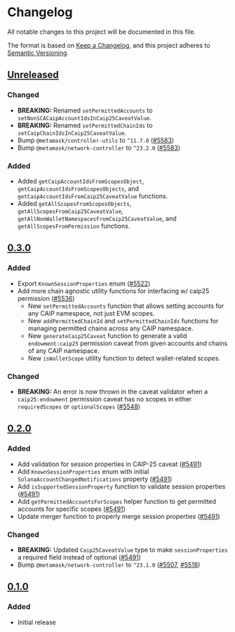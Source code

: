# Changelog

All notable changes to this project will be documented in this file.

The format is based on [Keep a Changelog](https://keepachangelog.com/en/1.0.0/),
and this project adheres to [Semantic Versioning](https://semver.org/spec/v2.0.0.html).

## [Unreleased]

### Changed

- **BREAKING:** Renamed `setPermittedAccounts` to `setNonSCACaipAccountIdsInCaip25CaveatValue`.
- **BREAKING:** Renamed `setPermittedChainIds` to `setCaipChainIdsInCaip25CaveatValue`.
- Bump `@metamask/controller-utils` to `^11.7.0` ([#5583](https://github.com/MetaMask/core/pull/5583))
- Bump `@metamask/network-controller` to `^23.2.0` ([#5583](https://github.com/MetaMask/core/pull/5583))

### Added
- Added `getCaipAccountIdsFromScopesObject`, `getCaipAccountIdsFromScopesObjects`, and `getCaipAccountIdsFromCaip25CaveatValue` functions.
- Added `getAllScopesFromScopesObjects`, `getAllScopesFromCaip25CaveatValue`, `getAllNonWalletNamespacesFromCaip25CaveatValue`, and `getAllScopesFromPermission` 
functions.

## [0.3.0]

### Added

- Export `KnownSessionProperties` enum ([#5522](https://github.com/MetaMask/core/pull/5522))
- Add more chain agnostic utility functions for interfacing w/ caip25 permission ([#5536](https://github.com/MetaMask/core/pull/5536))
  - New `setPermittedAccounts` function that allows setting accounts for any CAIP namespace, not just EVM scopes.
  - New `addPermittedChainId` and `setPermittedChainIds` functions for managing permitted chains across any CAIP namespace.
  - New `generateCaip25Caveat` function to generate a valid `endowment:caip25` permission caveat from given accounts and chains of any CAIP namespace.
  - New `isWalletScope` utility function to detect wallet-related scopes.

### Changed

- **BREAKING:** An error is now thrown in the caveat validator when a `caip25:endowment` permission caveat has no scopes in either `requiredScopes` or `optionalScopes` ([#5548](https://github.com/MetaMask/core/pull/5548))

## [0.2.0]

### Added

- Add validation for session properties in CAIP-25 caveat ([#5491](https://github.com/MetaMask/core/pull/5491))
- Add `KnownSessionProperties` enum with initial `SolanaAccountChangedNotifications` property ([#5491](https://github.com/MetaMask/core/pull/5491))
- Add `isSupportedSessionProperty` function to validate session properties ([#5491](https://github.com/MetaMask/core/pull/5491))
- Add `getPermittedAccountsForScopes` helper function to get permitted accounts for specific scopes ([#5491](https://github.com/MetaMask/core/pull/5491))
- Update merger function to properly merge session properties ([#5491](https://github.com/MetaMask/core/pull/5491))

### Changed

- **BREAKING:** Updated `Caip25CaveatValue` type to make `sessionProperties` a required field instead of optional ([#5491](https://github.com/MetaMask/core/pull/5491))
- Bump `@metamask/network-controller` to `^23.1.0` ([#5507](https://github.com/MetaMask/core/pull/5507), [#5518](https://github.com/MetaMask/core/pull/5518))

## [0.1.0]

### Added

- Initial release

[Unreleased]: https://github.com/MetaMask/core/compare/@metamask/chain-agnostic-permission@0.3.0...HEAD
[0.3.0]: https://github.com/MetaMask/core/compare/@metamask/chain-agnostic-permission@0.2.0...@metamask/chain-agnostic-permission@0.3.0
[0.2.0]: https://github.com/MetaMask/core/compare/@metamask/chain-agnostic-permission@0.1.0...@metamask/chain-agnostic-permission@0.2.0
[0.1.0]: https://github.com/MetaMask/core/releases/tag/@metamask/chain-agnostic-permission@0.1.0
